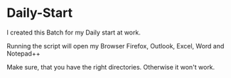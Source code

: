 # Daily-Start
I created this Batch for my Daily start at work.

Running the script will open my Browser Firefox, Outlook, Excel, Word and Notepad++

Make sure, that you have the right directories. Otherwise it won't work.
